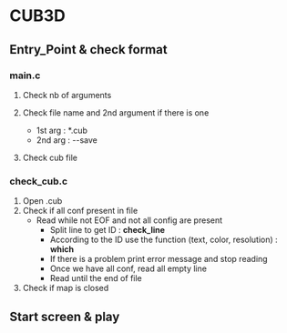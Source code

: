 # __CUB3D__


## Entry_Point & check format

### main.c

1. Check nb of arguments

2. Check file name and 2nd argument if there is one 
	- 1st arg : *.cub
	- 2nd arg : --save

3. Check cub file 

### check_cub.c

1. Open <file>.cub
2. Check if all conf present in file
	-	Read while not EOF and not all config are present 
		- Split line to get ID : __check_line__
		- According to the ID use the function (text, color, resolution) : __which__
		- If there is a problem print error message and stop reading
		- Once we have all conf, read all empty line
		- Read until the end of file 
3. Check if map is closed


## Start screen & play